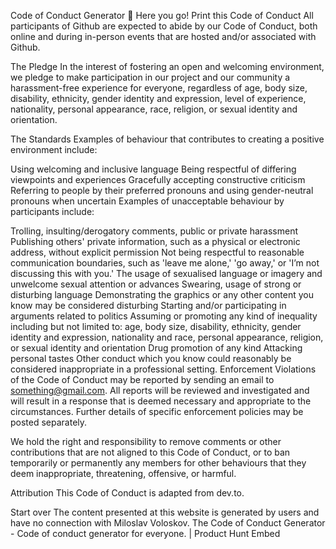 Code of Conduct Generator 🦄
Here you go! Print this
Code of Conduct
All participants of Github are expected to abide by our Code of Conduct, both online and during in-person events that are hosted and/or associated with Github.

The Pledge
In the interest of fostering an open and welcoming environment, we pledge to make participation in our project and our community a harassment-free experience for everyone, regardless of age, body size, disability, ethnicity, gender identity and expression, level of experience, nationality, personal appearance, race, religion, or sexual identity and orientation.

The Standards
Examples of behaviour that contributes to creating a positive environment include:

Using welcoming and inclusive language
Being respectful of differing viewpoints and experiences
Gracefully accepting constructive criticism
Referring to people by their preferred pronouns and using gender-neutral pronouns when uncertain
Examples of unacceptable behaviour by participants include:


Trolling, insulting/derogatory comments, public or private harassment
Publishing others' private information, such as a physical or electronic address, without explicit permission
Not being respectful to reasonable communication boundaries, such as 'leave me alone,' 'go away,' or 'I’m not discussing this with you.'
The usage of sexualised language or imagery and unwelcome sexual attention or advances
Swearing, usage of strong or disturbing language
Demonstrating the graphics or any other content you know may be considered disturbing
Starting and/or participating in arguments related to politics
Assuming or promoting any kind of inequality including but not limited to: age, body size, disability, ethnicity, gender identity and expression, nationality and race, personal appearance, religion, or sexual identity and orientation
Drug promotion of any kind
Attacking personal tastes
Other conduct which you know could reasonably be considered inappropriate in a professional setting.
Enforcement
Violations of the Code of Conduct may be reported by sending an email to something@gmail.com. All reports will be reviewed and investigated and will result in a response that is deemed necessary and appropriate to the circumstances. Further details of specific enforcement policies may be posted separately.

We hold the right and responsibility to remove comments or other contributions that are not aligned to this Code of Conduct, or to ban temporarily or permanently any members for other behaviours that they deem inappropriate, threatening, offensive, or harmful.

Attribution
This Code of Conduct is adapted from dev.to.

Start over
The content presented at this website is generated by users and have no connection with Miloslav Voloskov. The Code of Conduct Generator - Code of conduct generator for everyone. | Product Hunt Embed
